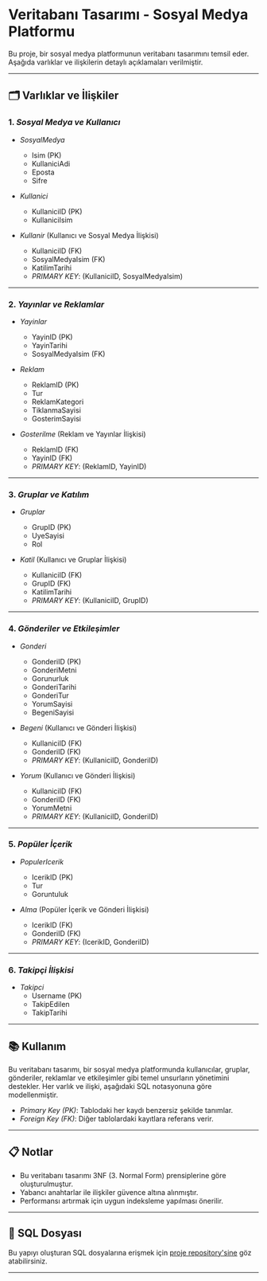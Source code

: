 # Veritabanı Tasarımı - Sosyal Medya Platformu

Bu proje, bir sosyal medya platformunun veritabanı tasarımını temsil eder. Aşağıda varlıklar ve ilişkilerin detaylı açıklamaları verilmiştir.

---

## 🗂️ Varlıklar ve İlişkiler

### 1. *Sosyal Medya ve Kullanıcı*
- *SosyalMedya*
  - Isim (PK)
  - KullaniciAdi
  - Eposta
  - Sifre

- *Kullanici*
  - KullaniciID (PK)
  - KullaniciIsim

- *Kullanir* (Kullanıcı ve Sosyal Medya İlişkisi)
  - KullaniciID (FK)
  - SosyalMedyaIsim (FK)
  - KatilimTarihi
  - *PRIMARY KEY*: (KullaniciID, SosyalMedyaIsim)

---

### 2. *Yayınlar ve Reklamlar*
- *Yayinlar*
  - YayinID (PK)
  - YayinTarihi
  - SosyalMedyaIsim (FK)

- *Reklam*
  - ReklamID (PK)
  - Tur
  - ReklamKategori
  - TiklanmaSayisi
  - GosterimSayisi

- *Gosterilme* (Reklam ve Yayınlar İlişkisi)
  - ReklamID (FK)
  - YayinID (FK)
  - *PRIMARY KEY*: (ReklamID, YayinID)

---

### 3. *Gruplar ve Katılım*
- *Gruplar*
  - GrupID (PK)
  - UyeSayisi
  - Rol

- *Katil* (Kullanıcı ve Gruplar İlişkisi)
  - KullaniciID (FK)
  - GrupID (FK)
  - KatilimTarihi
  - *PRIMARY KEY*: (KullaniciID, GrupID)

---

### 4. *Gönderiler ve Etkileşimler*
- *Gonderi*
  - GonderiID (PK)
  - GonderiMetni
  - Gorunurluk
  - GonderiTarihi
  - GonderiTur
  - YorumSayisi
  - BegeniSayisi

- *Begeni* (Kullanıcı ve Gönderi İlişkisi)
  - KullaniciID (FK)
  - GonderiID (FK)
  - *PRIMARY KEY*: (KullaniciID, GonderiID)

- *Yorum* (Kullanıcı ve Gönderi İlişkisi)
  - KullaniciID (FK)
  - GonderiID (FK)
  - YorumMetni
  - *PRIMARY KEY*: (KullaniciID, GonderiID)

---

### 5. *Popüler İçerik*
- *PopulerIcerik*
  - IcerikID (PK)
  - Tur
  - Goruntuluk

- *Alma* (Popüler İçerik ve Gönderi İlişkisi)
  - IcerikID (FK)
  - GonderiID (FK)
  - *PRIMARY KEY*: (IcerikID, GonderiID)

---

### 6. *Takipçi İlişkisi*
- *Takipci*
  - Username (PK)
  - TakipEdilen
  - TakipTarihi

---

## 📚 Kullanım

Bu veritabanı tasarımı, bir sosyal medya platformunda kullanıcılar, gruplar, gönderiler, reklamlar ve etkileşimler gibi temel unsurların yönetimini destekler. Her varlık ve ilişki, aşağıdaki SQL notasyonuna göre modellenmiştir.

- *Primary Key (PK)*: Tablodaki her kaydı benzersiz şekilde tanımlar.
- *Foreign Key (FK)*: Diğer tablolardaki kayıtlara referans verir.

---

## 📋 Notlar
- Bu veritabanı tasarımı 3NF (3. Normal Form) prensiplerine göre oluşturulmuştur.
- Yabancı anahtarlar ile ilişkiler güvence altına alınmıştır.
- Performansı artırmak için uygun indeksleme yapılması önerilir.

---

## 📂 SQL Dosyası
Bu yapıyı oluşturan SQL dosyalarına erişmek için [proje repository'sine](#) göz atabilirsiniz.

---
